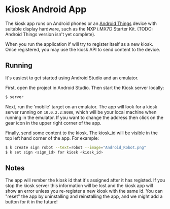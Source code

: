# Kiosk Android App

The kiosk app runs on Android phones or an [Android Things](https://developer.android.com/things/)
device with suitable display hardware, such as the NXP i.MX7D Starter Kit. (TODO: Android 
Things version isn't yet complete).

When you run the application if will try to register itself as a new kiosk. Once registered,
you may use the kiosk API to send content to the device.

## Running

It's easiest to get started using Android Studio and an emulator. 

First, open the project in Android Studio. Then start the Kiosk server locally:

```bash
$ server
```

Next, run the 'mobile' target on an emulator. The app will look for a kiosk server running 
on `10.0.2.2:8080`, which will be your local machine when running in the emulator. If you
want to change the address then click on the gear icon in the upper right corner of the
app.

Finally, send some content to the kiosk. The kiosk_id will be visible in the top
left hand corner of the app. For example:

```bash
$ k create sign robot --text=robot --image="Android_Robot.png"
$ k set sign <sign_id> for kiosk <kiosk_id>
```

## Notes

The app will rember the kiosk id that it's assigned after it has registed. If you stop the kiosk server
this information will be lost and the kiosk app will show an error unless you re-register
a new kiosk with the same id. You can "reset" the app by uninstalling and reinstalling the
app, and we might add a button for it in the future!
